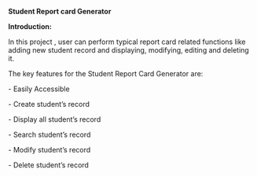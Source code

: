 ﻿**Student Report card Generator**

**Introduction:**

In this project , user can perform typical report card related functions like adding new student record and displaying, modifying, editing and deleting it. 

The key features  for the Student Report Card Generator are:

\- Easily Accessible 

\- Create student’s record

\- Display all student’s record

\- Search student’s record

\- Modify student’s record

\- Delete student’s record
